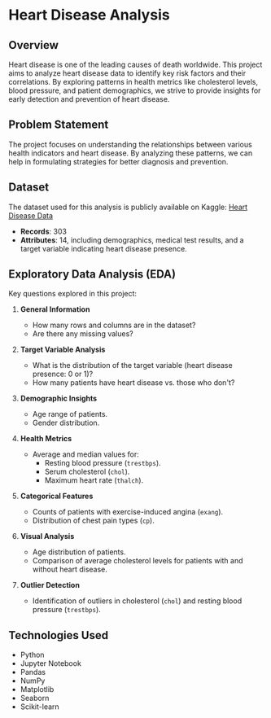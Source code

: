 # Heart Disease Analysis

## Overview

Heart disease is one of the leading causes of death worldwide. This project aims to analyze heart disease data to identify key risk factors and their correlations. By exploring patterns in health metrics like cholesterol levels, blood pressure, and patient demographics, we strive to provide insights for early detection and prevention of heart disease.

## Problem Statement

The project focuses on understanding the relationships between various health indicators and heart disease. By analyzing these patterns, we can help in formulating strategies for better diagnosis and prevention.

## Dataset

The dataset used for this analysis is publicly available on Kaggle:
[Heart Disease Data](https://www.kaggle.com/datasets/redwankarimsony/heart-disease-data)

- **Records**: 303
- **Attributes**: 14, including demographics, medical test results, and a target variable indicating heart disease presence.

## Exploratory Data Analysis (EDA)

Key questions explored in this project:

1. **General Information**
   - How many rows and columns are in the dataset?
   - Are there any missing values?

2. **Target Variable Analysis**
   - What is the distribution of the target variable (heart disease presence: 0 or 1)?
   - How many patients have heart disease vs. those who don't?

3. **Demographic Insights**
   - Age range of patients.
   - Gender distribution.

4. **Health Metrics**
   - Average and median values for:
     - Resting blood pressure (`trestbps`).
     - Serum cholesterol (`chol`).
     - Maximum heart rate (`thalch`).

5. **Categorical Features**
   - Counts of patients with exercise-induced angina (`exang`).
   - Distribution of chest pain types (`cp`).

6. **Visual Analysis**
   - Age distribution of patients.
   - Comparison of average cholesterol levels for patients with and without heart disease.

7. **Outlier Detection**
   - Identification of outliers in cholesterol (`chol`) and resting blood pressure (`trestbps`).

## Technologies Used

- Python
- Jupyter Notebook
- Pandas
- NumPy
- Matplotlib
- Seaborn
- Scikit-learn

